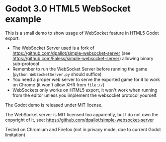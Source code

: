# Godot 3.0 HTML5 WebSocket example

This is a small demo to show usage of WebSocket feature in HTML5 Godot export:

 * The WebSocket Server used is a fork of https://github.com/dpallot/simple-websocket-server (see https://github.com/Faless/simple-websocket-server) allowing binary sub-protocol
 * Remember to run the WebSocket Server before running the game (`python WebSocketServer.py` should suffice)
 * You need a proper web server to serve the exported game for it to work on Chrome (it won't allow XHR from `file://`)
 * WebSockets only works on HTML5 export, it won't work when running from the editor unless you implement the websocket protocol yourself.


The Godot demo is released under MIT license.

The WebSocket server is MIT licensed too apparently, but I do not own the copyright of it, see: https://github.com/dpallot/simple-websocket-server


Tested on Chromium and Firefox (not in privacy mode, due to current Godot limitation)
